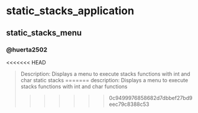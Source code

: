 # static_stacks_application
## static_stacks_menu
### @huerta2502
<<<<<<< HEAD
> Description: Displays a menu to execute stacks functions with int and char static stacks
=======
> description: Displays a menu to execute stacks functions with int and char functions
>>>>>>> 0c9499976858682d7dbbef27bd9eec79c8388c53
